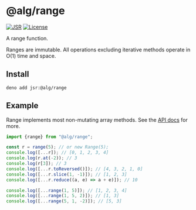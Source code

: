 # @alg/range

[![JSR](https://jsr.io/badges/@alg/range)](https://jsr.io/@alg/range)
[![License](https://img.shields.io/badge/MIT-green?label=license)](https://github.com/alg-js/range/blob/main/LICENSE)

A range function.

Ranges are immutable. All operations excluding iterative methods operate in
O(1) time and space.

## Install

```
deno add jsr:@alg/range
```

## Example

Range implements most non-mutating array methods.
See the [API docs](https://jsr.io/@alg/range/doc/~/Range) for more.

```javascript
import {range} from "@alg/range";

const r = range(5); // or new Range(5);
console.log([...r]); // [0, 1, 2, 3, 4]
console.log(r.at(-2)); // 3
console.log(r[3]); // 3
console.log([...r.toReversed()]); // [4, 3, 2, 1, 0]
console.log([...r.slice(1, -1)]); // [1, 2, 3]
console.log([...r.reduce((a, e) => a + e)]); // 10

console.log([...range(1, 5)]); // [1, 2, 3, 4]
console.log([...range(1, 5, 2)]); // [1, 3]
console.log([...range(5, 1, -2)]); // [5, 3]
```
